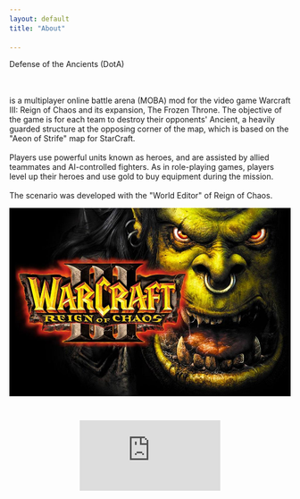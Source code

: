 ```yaml
---
layout: default
title: "About"

---
```

<div class="hero-wrapper">   
<p class="about-text">
<span class="line line1"></span>
<span class="dota-text">Defense of the Ancients (DotA)</span> 


<br><br> is a multiplayer online battle arena (MOBA) mod for the video game Warcraft III: Reign of Chaos and its expansion, The Frozen Throne. The objective of the game is for each team to destroy their opponents' Ancient, a heavily guarded structure at the opposing corner of the map, which is based on the "Aeon of Strife" map for StarCraft.<br><br> Players use powerful units known as heroes, and are assisted by allied teammates and AI-controlled fighters. As in role-playing games, players level up their heroes and use gold to buy equipment during the mission.
<br>
<br>
The scenario was developed with the "World Editor" of Reign of Chaos.</p>

<img src="/assets/img/roc.jpeg" class="hero-image-wc3"/> 

</div>
<div class="alch-gif" style="margin-left:auto;margin-right:auto; margin-top:40px; width:50%;height:0;padding-bottom:50%;position:relative;"><iframe src="https://giphy.com/embed/D1lcEHYssYZ8Y" width="100%" height="50%" style="position:absolute" frameBorder="0" class="giphy-embed" ></iframe></div>